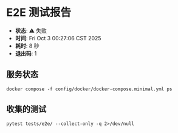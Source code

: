 # E2E 测试报告

- **状态**: ⚠️ 失败
- **时间**: Fri Oct  3 00:27:06 CST 2025
- **耗时**: 8 秒
- **退出码**: 1

## 服务状态
```
docker compose -f config/docker/docker-compose.minimal.yml ps
```

## 收集的测试
```
pytest tests/e2e/ --collect-only -q 2>/dev/null
```
